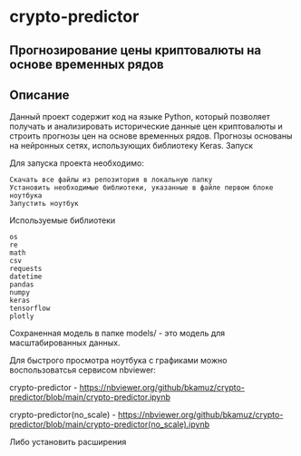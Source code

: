 # crypto-predictor

## Прогнозирование цены криптовалюты на основе временных рядов
## Описание

Данный проект содержит код на языке Python, который позволяет получать и анализировать исторические данные цен криптовалюты и строить прогнозы цен на основе временных рядов. Прогнозы основаны на нейронных сетях, использующих библиотеку Keras.
Запуск

Для запуска проекта необходимо:

    Скачать все файлы из репозитория в локальную папку
    Установить необходимые библиотеки, указанные в файле первом блоке ноутбука
    Запустить ноутбук

Используемые библиотеки

    os
    re
    math
    csv
    requests
    datetime
    pandas
    numpy
    keras
    tensorflow
    plotly

Сохраненная модель в папке models/ - это модель для масштабированных данных.

Для быстрого просмотра ноутбука с графиками можно воспользоватсья сервисом nbviewer:

crypto-predictor - https://nbviewer.org/github/bkamuz/crypto-predictor/blob/main/crypto-predictor.ipynb

crypto-predictor(no_scale) - https://nbviewer.org/github/bkamuz/crypto-predictor/blob/main/crypto-predictor(no_scale).ipynb

Либо установить расширения